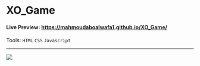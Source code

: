 # XO_Game

#### Live Preview: https://mahmoudaboalwafa1.github.io/XO_Game/

Tools: `HTML` `CSS` `Javascript`
***
<img src="https://github.com/mahmoudaboalwafa1/XO_Game/assets/109794013/d34f233c-7018-49d7-b1b2-90cd1ac79295"/>

